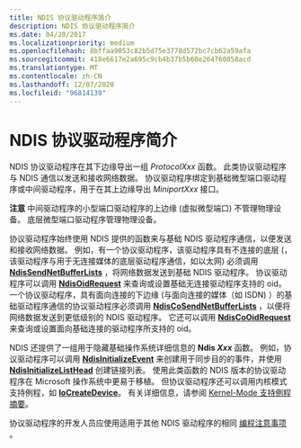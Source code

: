 ```yaml
---
title: NDIS 协议驱动程序简介
description: NDIS 协议驱动程序简介
ms.date: 04/20/2017
ms.localizationpriority: medium
ms.openlocfilehash: 8bffaa9053c82b5d75e3778d572bc7cb62a59afa
ms.sourcegitcommit: 418e6617e2a695c9cb4b37b5b60e264760858acd
ms.translationtype: MT
ms.contentlocale: zh-CN
ms.lasthandoff: 12/07/2020
ms.locfileid: "96814139"
---
```

# <a name="introduction-to-ndis-protocol-drivers"></a>NDIS 协议驱动程序简介


NDIS 协议驱动程序在其下边缘导出一组 *ProtocolXxx* 函数。 此类协议驱动程序与 NDIS 通信以发送和接收网络数据。 协议驱动程序绑定到基础微型端口驱动程序或中间驱动程序，用于在其上边缘导出 *MiniportXxx* 接口。

**注意**  中间驱动程序的小型端口驱动程序的上边缘 (虚拟微型端口) 不管理物理设备。 底层微型端口驱动程序管理物理设备。

 

协议驱动程序始终使用 NDIS 提供的函数来与基础 NDIS 驱动程序通信，以便发送和接收网络数据。 例如，有一个协议驱动程序，该驱动程序具有不连接的底层 (，该驱动程序与用于无连接媒体的底层驱动程序通信，如以太网) 必须调用 [**NdisSendNetBufferLists**](/windows-hardware/drivers/ddi/ndis/nf-ndis-ndissendnetbufferlists) ，将网络数据发送到基础 NDIS 驱动程序。 协议驱动程序可以调用 [**NdisOidRequest**](/windows-hardware/drivers/ddi/ndis/nf-ndis-ndisoidrequest) 来查询或设置基础无连接驱动程序支持的 oid。 一个协议驱动程序，具有面向连接的下边缘 (与面向连接的媒体（如 ISDN) ）的基础驱动程序通信的协议驱动程序必须调用 [**NdisCoSendNetBufferLists**](/windows-hardware/drivers/ddi/ndis/nf-ndis-ndiscosendnetbufferlists) ，以便将网络数据发送到更低级别的 NDIS 驱动程序。 它还可以调用 [**NdisCoOidRequest**](/windows-hardware/drivers/ddi/ndis/nf-ndis-ndiscooidrequest) 来查询或设置面向基础连接的驱动程序所支持的 oid。

NDIS 还提供了一组用于隐藏基础操作系统详细信息的 **Ndis <em>Xxx</em>** 函数。 例如，协议驱动程序可以调用 [**NdisInitializeEvent**](/windows-hardware/drivers/ddi/ndis/nf-ndis-ndisinitializeevent) 来创建用于同步目的的事件，并使用 [**NdisInitializeListHead**](/windows-hardware/drivers/ddi/ndis/nf-ndis-ndisinitializelisthead) 创建链接列表。 使用此类函数的 NDIS 版本的协议驱动程序在 Microsoft 操作系统中更易于移植。 但协议驱动程序还可以调用内核模式支持例程，如 [**IoCreateDevice**](/windows-hardware/drivers/ddi/wdm/nf-wdm-iocreatedevice)。 有关详细信息，请参阅 [Kernel-Mode 支持例程摘要](/windows-hardware/drivers/ddi/index)。

协议驱动程序的开发人员应使用适用于其他 NDIS 驱动程序的相同 [编程注意事项](network-driver-programming-considerations.md) 。

 

